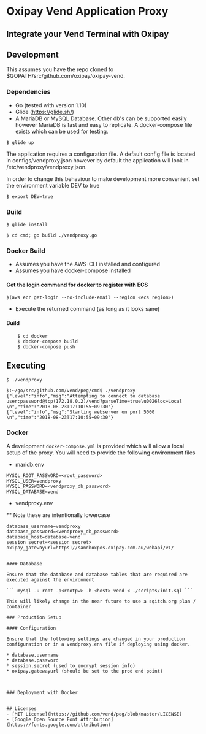 
# Oxipay Vend Application Proxy


## Integrate your Vend Terminal with Oxipay

## Development

This assumes you have the repo cloned to $GOPATH/src/github.com/oxipay/oxipay-vend.

### Dependencies
* Go (tested with version 1.10)
* Glide (https://glide.sh/)
* A MariaDB or MySQL Database. Other db's can be supported easily however MariaDB is fast and easy to replicate. A docker-compose file exists which can be used for testing. 

```$ glide up ```


The application requires a configuration file. A default config file is located in configs/vendproxy.json however by default the application will look in /etc/vendproxy/vendproxy.json. 

In order to change this behaviour to make development more convenient set the environment variable DEV to true

```$ export DEV=true```


### Build 

```$ glide install```

```$ cd cmd; go build ./vendproxy.go ```

### Docker Build

* Assumes you have the AWS-CLI installed and configured
* Assumes you have docker-compose installed


#### Get the login command for docker to register with ECS
``` $(aws ecr get-login --no-include-email --region <ecs region>) ```

* Execute the returned command (as long as it looks sane)

#### Build

```
    $ cd docker
    $ docker-compose build
    $ docker-compose push

```


## Executing

```$ ./vendproxy ```

```
$:~/go/src/github.com/vend/peg/cmd$ ./vendproxy 
{"level":"info","msg":"Attempting to connect to database user:password@tcp(172.18.0.2)/vend?parseTime=true\u0026loc=Local \n","time":"2018-08-23T17:10:55+09:30"}
{"level":"info","msg":"Starting webserver on port 5000 \n","time":"2018-08-23T17:10:55+09:30"}

```


### Docker

A development ```docker-compose.yml``` is provided which will allow a local setup of the proxy. You will need to provide the following environment files

* maridb.env

```
MYSQL_ROOT_PASSWORD=<root_password>
MYSQL_USER=vendproxy
MYSQL_PASSWORD=<vendproxy_db_password>
MYSQL_DATABASE=vend
```

* vendproxy.env

** Note these are intentionally lowercase

```
database_username=vendproxy
database_password=<vendproxy_db_password>
database_host=database-vend
session_secret=<session_secret>
oxipay_gatewayurl=https://sandboxpos.oxipay.com.au/webapi/v1/


#### Database

Ensure that the database and database tables that are required are executed against the environment 

``` mysql -u root -p<rootpw> -h <host> vend < ./scripts/init.sql ```

This will likely change in the near future to use a sqitch.org plan / container 

### Production Setup 

#### Configuration

Ensure that the following settings are changed in your production configuration or in a vendproxy.env file if deploying using docker.

* database.username
* database.password
* session.secret (used to encrypt session info)
* oxipay.gatewayurl (should be set to the prod end point)



### Deployment with Docker


## Licenses
- [MIT License](https://github.com/vend/peg/blob/master/LICENSE)
- [Google Open Source Font Attribution](https://fonts.google.com/attribution)
